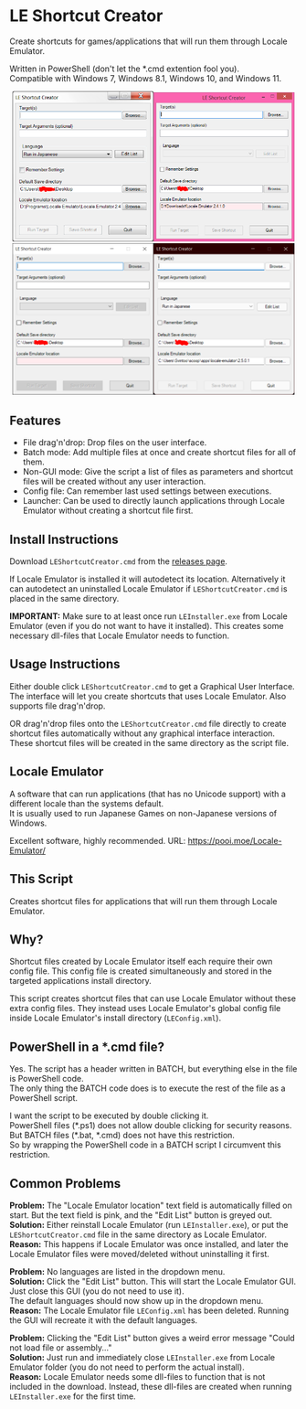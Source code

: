 # LE Shortcut Creator
Create shortcuts for games/applications that will run them through Locale Emulator.

Written in PowerShell (don't let the \*.cmd extention fool you).  
Compatible with Windows 7, Windows 8.1, Windows 10, and Windows 11.

<p align="center"><img src="screenshot-win7.png?raw=true" alt="Windows 7" width="49%" /><img src="screenshot-win81.png?raw=true" alt="Windows 8.1" width="49%" /><img src="screenshot-win10.png?raw=true" alt="Windows 10" width="49%" /><img src="screenshot-win11.png?raw=true" alt="Windows 11" width="49%" /></p>

## Features
- File drag'n'drop: Drop files on the user interface.
- Batch mode: Add multiple files at once and create shortcut files for all of them.
- Non-GUI mode: Give the script a list of files as parameters and shortcut files will be created without any user interaction.
- Config file: Can remember last used settings between executions.
- Launcher: Can be used to directly launch applications through Locale Emulator without creating a shortcut file first.

## Install Instructions
Download `LEShortcutCreator.cmd` from the [releases page](https://github.com/Svintooo/LEShortcutCreator/releases).

If Locale Emulator is installed it will autodetect its location. Alternatively
it can autodetect an uninstalled Locale Emulator if `LEShortcutCreator.cmd` is
placed in the same directory.

**IMPORTANT:** Make sure to at least once run `LEInstaller.exe` from Locale Emulator (even if you do not want to have it installed). This creates some necessary dll-files that Locale Emulator needs to function.

## Usage Instructions
Either double click `LEShortcutCreator.cmd` to get a Graphical User Interface.  
The interface will let you create shortcuts that uses Locale Emulator.
Also supports file drag'n'drop.

OR drag'n'drop files onto the `LEShortcutCreator.cmd` file directly to create
shortcut files automatically without any graphical interface interaction. These
shortcut files will be created in the same directory as the script file.


## Locale Emulator
A software that can run applications (that has no Unicode support)
with a different locale than the systems default.  
It is usually used to run Japanese Games on non-Japanese versions of
Windows.

Excellent software, highly recommended.
URL: https://pooi.moe/Locale-Emulator/


## This Script
Creates shortcut files for applications that will run them through
Locale Emulator.


## Why?
Shortcut files created by Locale Emulator itself each require their own
config file. This config file is created simultaneously and stored
in the targeted applications install directory.

This script creates shortcut files that can use Locale Emulator
without these extra config files. They instead uses Locale Emulator's
global config file inside Locale Emulator's install directory (`LEConfig.xml`).


## PowerShell in a \*.cmd file?
Yes. The script has a header written in BATCH, but everything else in the file is PowerShell code.  
The only thing the BATCH code does is to execute the rest of the file as a PowerShell script.

I want the script to be executed by double clicking it.  
PowerShell files (\*.ps1) does not allow double clicking for security reasons.  
But BATCH files (\*.bat, \*.cmd) does not have this restriction.  
So by wrapping the PowerShell code in a BATCH script I circumvent this restriction.


## Common Problems
**Problem:** The "Locale Emulator location" text field is automatically filled on start. But the text field is pink, and the "Edit List" button is greyed out.  
**Solution:** Either reinstall Locale Emulator (run `LEInstaller.exe`), or put the `LEShortcutCreator.cmd` file in the same directory as Locale Emulator.  
**Reason:** This happens if Locale Emulator was once installed, and later the Locale Emulator files were moved/deleted without uninstalling it first.

**Problem:** No languages are listed in the dropdown menu.  
**Solution:** Click the "Edit List" button. This will start the Locale Emulator GUI.  
Just close this GUI (you do not need to use it).  
The default languages should now show up in the dropdown menu.  
**Reason:** The Locale Emulator file `LEConfig.xml` has been deleted. Running the GUI will recreate it with the default languages.

**Problem:** Clicking the "Edit List" button gives a weird error message "Could not load file or assembly..."  
**Solution:** Just run and immediately close `LEInstaller.exe` from Locale Emulator folder (you do not need to perform the actual install).  
**Reason:** Locale Emulator needs some dll-files to function that is not included in the download. Instead, these dll-files are created when running `LEInstaller.exe` for the first time.
